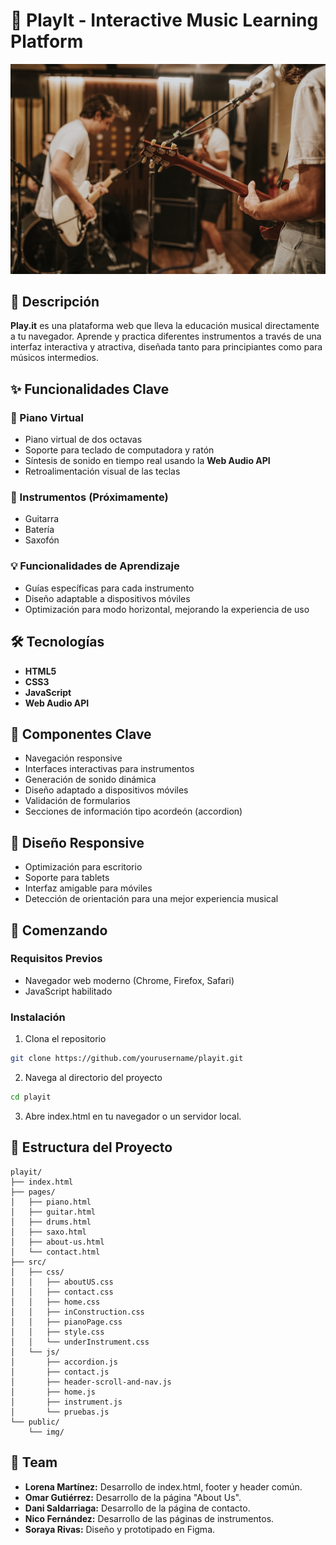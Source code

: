 # 🎵 PlayIt - Interactive Music Learning Platform

![PlayIt Banner](/public/img/img_hero_home.webp)

## 📝 Descripción  
**Play.it** es una plataforma web que lleva la educación musical directamente a tu navegador. Aprende y practica diferentes instrumentos a través de una interfaz interactiva y atractiva, diseñada tanto para principiantes como para músicos intermedios.

## ✨ Funcionalidades Clave  

### 🎹 Piano Virtual  
- Piano virtual de dos octavas  
- Soporte para teclado de computadora y ratón  
- Síntesis de sonido en tiempo real usando la **Web Audio API**  
- Retroalimentación visual de las teclas  

### 🎸 Instrumentos (Próximamente)  
- Guitarra  
- Batería  
- Saxofón  

### 💡 Funcionalidades de Aprendizaje  
- Guías específicas para cada instrumento  
- Diseño adaptable a dispositivos móviles  
- Optimización para modo horizontal, mejorando la experiencia de uso  

## 🛠️ Tecnologías  
- **HTML5**  
- **CSS3**  
- **JavaScript**  
- **Web Audio API**  

## 🎯 Componentes Clave  
- Navegación responsive  
- Interfaces interactivas para instrumentos  
- Generación de sonido dinámica  
- Diseño adaptado a dispositivos móviles  
- Validación de formularios  
- Secciones de información tipo acordeón (accordion)  

## 📱 Diseño Responsive  
- Optimización para escritorio  
- Soporte para tablets  
- Interfaz amigable para móviles  
- Detección de orientación para una mejor experiencia musical  

## 🚀 Comenzando  

### Requisitos Previos  
- Navegador web moderno (Chrome, Firefox, Safari)  
- JavaScript habilitado  

### Instalación
1. Clona el repositorio
```bash
git clone https://github.com/yourusername/playit.git
```
2. Navega al directorio del proyecto
```bash
cd playit
```
3. Abre index.html en tu navegador o un servidor local.

## 📂 Estructura del Proyecto
```plaintext
playit/
├── index.html
├── pages/
│   ├── piano.html
│   ├── guitar.html
│   ├── drums.html
│   ├── saxo.html
│   ├── about-us.html
│   └── contact.html
├── src/
│   ├── css/
│   │   ├── aboutUS.css
│   │   ├── contact.css
│   │   ├── home.css
│   │   ├── inConstruction.css
│   │   ├── pianoPage.css
│   │   ├── style.css
│   │   └── underInstrument.css
│   └── js/
│       ├── accordion.js
│       ├── contact.js
│       ├── header-scroll-and-nav.js
│       ├── home.js
│       ├── instrument.js
│       └── pruebas.js
└── public/
    └── img/
 ```

 ## 👥 Team
- **Lorena Martínez:** Desarrollo de index.html, footer y header común.
- **Omar Gutiérrez:** Desarrollo de la página "About Us".
- **Dani Saldarriaga:** Desarrollo de la página de contacto.
- **Nico Fernández:** Desarrollo de las páginas de instrumentos.
- **Soraya Rivas:** Diseño y prototipado en Figma.